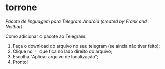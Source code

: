 # torrone
_Pacote de linguagem para Telegram Android (created by Frank and Nelthar)_

Como adicionar o pacote ao Telegram:
1) Faça o download do arquivo no seu telegram (se ainda não tiver feito);
2) Clique no ⋮ que fica no lado direito do arquivo;
3) Escolha "Aplicar arquivo de localização";
4) Pronto!
